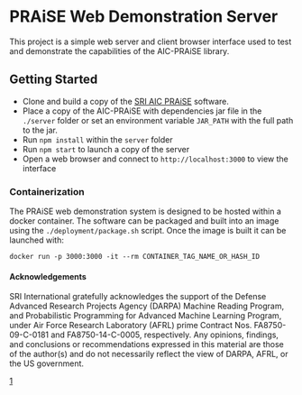 # PRAiSE Web Demonstration Server

This project is a simple web server and client browser interface used to test and demonstrate the capabilities of the AIC-PRAiSE library.

## Getting Started

 - Clone and build a copy of the [SRI AIC PRAiSE](1) software.
 - Place a copy of the AIC-PRAiSE with dependencies jar file in the `./server` folder or set an environment variable `JAR_PATH` with the full path to the jar.
 - Run `npm install` within the `server` folder
 - Run `npm start` to launch a copy of the server
 - Open a web browser and connect to `http://localhost:3000` to view the interface

### Containerization

The PRAiSE web demonstration system is designed to be hosted within a docker container.  The software can be packaged and built into an image using the `./deployment/package.sh` script.  Once the image is built it can be launched with:

    docker run -p 3000:3000 -it --rm CONTAINER_TAG_NAME_OR_HASH_ID

#### Acknowledgements

SRI International gratefully acknowledges the support of the Defense Advanced Research Projects Agency (DARPA) Machine Reading Program, and Probabilistic Programming for Advanced Machine Learning Program, under Air Force Research Laboratory (AFRL) prime Contract Nos. FA8750-09-C-0181 and FA8750-14-C-0005, respectively. Any opinions, findings, and conclusions or recommendations expressed in this material are those of the author(s) and do not necessarily reflect the view of DARPA, AFRL, or the US government.

[1](https://github.com/aic-sri-international/aic-praise)
